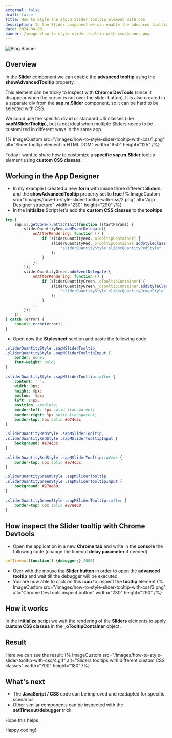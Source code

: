 ```yaml
---
external: false
draft: false
title: How to Style the sap.m.Slider tooltip element with CSS
description: In the Slider component we can enable the advanced tooltip using the showAdvancedTooltip property. Today I want to share how to customize a specific sap.m.Slider tooltip element using custom CSS classes.
date: 2024-04-08
banner: /images/how-to-style-slider-tooltip-with-css/banner.png
---
```

![Blog Banner](/images/how-to-style-slider-tooltip-with-css/banner.png)

## Overview

In the **Slider** component we can enable the **advanced tooltip** using the **showAdvancedTooltip** property.

This element can be tricky to inspect with **Chrome DevTools** (since it disappear when the cursor is not over the slider button). It is also created in a separate div from the **sap.m.Slider** component, so it can be hard to be selected with CSS.

We could use the specific div id or standard UI5 classes (like **sapMSliderTooltip**), but is not ideal when multiple Sliders needs to be customized in different ways in the same app.

{% ImageCustom src="/images/how-to-style-slider-tooltip-with-css/1.png" alt="Slider tooltip element in HTML DOM" width="650" height="125" /%} 

Today I want to share how to customize a **specific sap.m.Slider** tooltip element using **custom CSS classes**.

## Working in the App Designer
- In my example I created a new **form** with inside three different **Sliders** and the **showAdvancedTooltip** property set to **true**
{% ImageCustom src="/images/how-to-style-slider-tooltip-with-css/2.png" alt="App Designer structure" width="230" height="290" /%} 
- In the **initialize** Script let's add the **custom CSS classes** to the **tooltips** 
```javascript
try {
    sap.ui.getCore().attachInit(function (startParams) {
        sliderQuantityRed.addEventDelegate({
            onAfterRendering: function () {
                if (sliderQuantityRed._oTooltipContainer) {
                    sliderQuantityRed._oTooltipContainer.addStyleClass(
                        "sliderQuantityStyle sliderQuantityRedStyle"
                    );
                }
            },
        });
        sliderQuantityGreen.addEventDelegate({
            onAfterRendering: function () {
                if (sliderQuantityGreen._oTooltipContainer) {
                    sliderQuantityGreen._oTooltipContainer.addStyleClass(
                        "sliderQuantityStyle sliderQuantityGreenStyle"
                    );
                }
            },
        });
    });
} catch (error) {
    console.error(error);
}
```
- Open now the **Stylesheet** section and paste the following code
```css
.sliderQuantityStyle .sapMSliderTooltip,
.sliderQuantityStyle .sapMSliderTooltipInput {
    border: none;
    font-weight: bold;
}
 
.sliderQuantityStyle .sapMSliderTooltip::after {
    content: ' ';
    width: 0px;
    height: 0px;
    bottom: -5px;
    left: 14px;
    position: absolute;
    border-left: 5px solid transparent;
    border-right: 5px solid transparent;
    border-top: 6px solid #e74c3c;
}
 
.sliderQuantityRedStyle .sapMSliderTooltip,
.sliderQuantityRedStyle .sapMSliderTooltipInput {
    background: #e74c3c;
}
 
.sliderQuantityRedStyle .sapMSliderTooltip::after {
    border-top: 6px solid #e74c3c;
}
 
.sliderQuantityGreenStyle .sapMSliderTooltip,
.sliderQuantityGreenStyle .sapMSliderTooltipInput {
    background: #27ae60;
}
 
.sliderQuantityGreenStyle .sapMSliderTooltip::after {
    border-top: 6px solid #27ae60;
}
```

## How inspect the Slider tooltip with Chrome Devtools 
- Open the application in a new **Chrome tab** and write in the **console** the following code (change the timeout **delay parameter** if needed)
```javascript
setTimeout(function() {debugger;},2000)
```
- Over with the mouse the **Slider button** in order to open the **advanced tooltip** and wait till the debugger will be executed
- You are now able to click on this **icon** to inspect the **tooltip** element
{% ImageCustom src="/images/how-to-style-slider-tooltip-with-css/3.png" alt="Chrome DevTools inspect button" width="230" height="290" /%} 

## How it works
In the **initialize** script we wait the rendering of the **Sliders** elements to apply **custom CSS classes** in the **_oTooltipContainer** object.

## Result
Here we can see the result:
{% ImageCustom src="/images/how-to-style-slider-tooltip-with-css/4.gif" alt="Sliders tooltips with different custom CSS classes" width="700" height="180" /%} 

## What's next
- The **JavaScript / CSS** code can be improved and readapted for specific scenarios 
- Other similar components can be inspected with the **setTimeout/debugger** trick

Hope this helps

Happy coding!